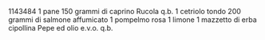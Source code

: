 1143484
1 pane
150 grammi di caprino
Rucola q.b.
1 cetriolo tondo
200 grammi di salmone affumicato
1 pompelmo rosa
1 limone
1 mazzetto di erba cipollina
Pepe ed olio e.v.o. q.b.
